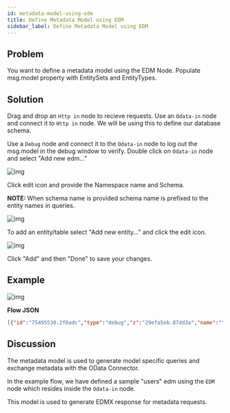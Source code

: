 ```yaml
---
id: metadata-model-using-edm
title: Define Metadata Model using EDM
sidebar_label: Define Metadata Model using EDM
---
```


## Problem

You want to define a metadata model using the EDM Node. Populate msg.model property with EntitySets and EntityTypes.

## Solution

Drag and drop an <code class="node">Http in</code> node to recieve requests.
Use an <code class="node">Odata-in</code> node and connect it to <code class="node">Http in</code> node. We will be using this to define our database schema.


Use a <code class="node">Debug</code> node and connect it to the <code class="node">Odata-in</code> node to log out the msg.model in the debug window to verify.
Double click on <code class="node">Odata-in</code> node and select "Add new edm..."

![img](/assets/docs/odata/metadata-model-using-edm-1.png)

Click edit icon and provide the Namespace name and Schema.


<strong>NOTE: </strong>When schema name is provided schema name is prefixed to the entity names in queries.


![img](/assets/docs/odata/metadata-model-using-edm-2.png)


To add an entity/table select "Add new entity..." and click the edit icon.


![img](/assets/docs/odata/metadata-model-using-edm-3.png)


Click "Add" and then "Done" to save your changes.

## Example

![img](/assets/docs/odata/metadata-model-using-edm-4.png)

<b>Flow JSON</b>

~~~json
[{"id":"75495530.2f6adc","type":"debug","z":"29efa5eb.87dd3a","name":"","active":true,"tosidebar":true,"console":false,"tostatus":false,"complete":"model","targetType":"msg","x":690,"y":140,"wires":[]},{"id":"9abf5f23.f36f5","type":"odata in","z":"29efa5eb.87dd3a","name":"","x":520,"y":140,"wires":[["75495530.2f6adc"]]},{"id":"a62b22db.8b0d6","type":"http in","z":"29efa5eb.87dd3a","name":"","url":"/root/*","method":"get","upload":false,"swaggerDoc":"","x":140,"y":140,"wires":[["cf5f06eb.87b3c8"]]},{"id":"cf5f06eb.87b3c8","type":"function","z":"29efa5eb.87dd3a","name":"users EDM","func":"msg.model = {\n    namespace: \"ignite\",\n    entityTypes: {\n        \"users\": {\n            \"id\": {\"type\": \"Edm.Int32\", \"key\": true},\n            \"name\": {\"type\": \"Edm.String\"},            \n            \"username\": {\"type\": \"Edm.String\"}            \n        }\n    },   \n    entitySets: {\n        \"users\": {\n            entityType: \"ignite.users\"\n        }\n    }\n}\nreturn msg;","outputs":1,"noerr":0,"x":350,"y":140,"wires":[["9abf5f23.f36f5"]]},{"id":"5fd96aa2.daf414","type":"http in","z":"29efa5eb.87dd3a","name":"","url":"/root/*","method":"get","upload":false,"swaggerDoc":"","x":220,"y":1040,"wires":[["b6aba800.71a568"]]},{"id":"b6aba800.71a568","type":"odata in","z":"29efa5eb.87dd3a","name":"","edm":"","x":440,"y":1040,"wires":[["9138050a.ac0888"]]},{"id":"9138050a.ac0888","type":"debug","z":"29efa5eb.87dd3a","name":"","active":true,"tosidebar":true,"console":false,"tostatus":false,"complete":"model","targetType":"msg","x":670,"y":1040,"wires":[]}]
~~~

## Discussion

The metadata model is used to generate model specific queries and exchange metadata with the OData Connector.

In the example flow, we have defined a sample "users" edm using the <code class="node">EDM</code> node which resides inside the <code class="node">Odata-in</code> node.

This model is used to generate EDMX response for metadata requests.
